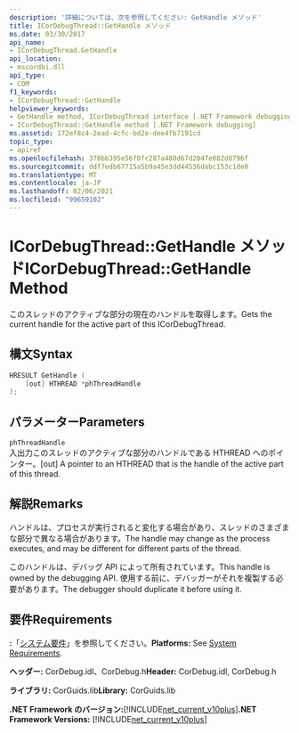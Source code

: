 ```yaml
---
description: '詳細については、次を参照してください: GetHandle メソッド'
title: ICorDebugThread::GetHandle メソッド
ms.date: 03/30/2017
api_name:
- ICorDebugThread.GetHandle
api_location:
- mscordbi.dll
api_type:
- COM
f1_keywords:
- ICorDebugThread::GetHandle
helpviewer_keywords:
- GetHandle method, ICorDebugThread interface [.NET Framework debugging]
- ICorDebugThread::GetHandle method [.NET Framework debugging]
ms.assetid: 172ef8c4-2ead-4cfc-bd2e-dee4fb7191cd
topic_type:
- apiref
ms.openlocfilehash: 378bb395e56f0fc287a480d67d2047e082d0796f
ms.sourcegitcommit: ddf7edb67715a5b9a45e3dd44536dabc153c1de0
ms.translationtype: MT
ms.contentlocale: ja-JP
ms.lasthandoff: 02/06/2021
ms.locfileid: "99659102"
---
```

# <a name="icordebugthreadgethandle-method"></a><span data-ttu-id="8f5a4-103">ICorDebugThread::GetHandle メソッド</span><span class="sxs-lookup"><span data-stu-id="8f5a4-103">ICorDebugThread::GetHandle Method</span></span>

<span data-ttu-id="8f5a4-104">このスレッドのアクティブな部分の現在のハンドルを取得します。</span><span class="sxs-lookup"><span data-stu-id="8f5a4-104">Gets the current handle for the active part of this ICorDebugThread.</span></span>  
  
## <a name="syntax"></a><span data-ttu-id="8f5a4-105">構文</span><span class="sxs-lookup"><span data-stu-id="8f5a4-105">Syntax</span></span>  
  
```cpp  
HRESULT GetHandle (  
    [out] HTHREAD *phThreadHandle  
);  
```  
  
## <a name="parameters"></a><span data-ttu-id="8f5a4-106">パラメーター</span><span class="sxs-lookup"><span data-stu-id="8f5a4-106">Parameters</span></span>  

 `phThreadHandle`  
 <span data-ttu-id="8f5a4-107">入出力このスレッドのアクティブな部分のハンドルである HTHREAD へのポインター。</span><span class="sxs-lookup"><span data-stu-id="8f5a4-107">[out] A pointer to an HTHREAD that is the handle of the active part of this thread.</span></span>  
  
## <a name="remarks"></a><span data-ttu-id="8f5a4-108">解説</span><span class="sxs-lookup"><span data-stu-id="8f5a4-108">Remarks</span></span>  

 <span data-ttu-id="8f5a4-109">ハンドルは、プロセスが実行されると変化する場合があり、スレッドのさまざまな部分で異なる場合があります。</span><span class="sxs-lookup"><span data-stu-id="8f5a4-109">The handle may change as the process executes, and may be different for different parts of the thread.</span></span>  
  
 <span data-ttu-id="8f5a4-110">このハンドルは、デバッグ API によって所有されています。</span><span class="sxs-lookup"><span data-stu-id="8f5a4-110">This handle is owned by the debugging API.</span></span> <span data-ttu-id="8f5a4-111">使用する前に、デバッガーがそれを複製する必要があります。</span><span class="sxs-lookup"><span data-stu-id="8f5a4-111">The debugger should duplicate it before using it.</span></span>  
  
## <a name="requirements"></a><span data-ttu-id="8f5a4-112">要件</span><span class="sxs-lookup"><span data-stu-id="8f5a4-112">Requirements</span></span>  

 <span data-ttu-id="8f5a4-113">**:**「[システム要件](../../get-started/system-requirements.md)」を参照してください。</span><span class="sxs-lookup"><span data-stu-id="8f5a4-113">**Platforms:** See [System Requirements](../../get-started/system-requirements.md).</span></span>  
  
 <span data-ttu-id="8f5a4-114">**ヘッダー:** CorDebug.idl、CorDebug.h</span><span class="sxs-lookup"><span data-stu-id="8f5a4-114">**Header:** CorDebug.idl, CorDebug.h</span></span>  
  
 <span data-ttu-id="8f5a4-115">**ライブラリ:** CorGuids.lib</span><span class="sxs-lookup"><span data-stu-id="8f5a4-115">**Library:** CorGuids.lib</span></span>  
  
 <span data-ttu-id="8f5a4-116">**.NET Framework のバージョン:**[!INCLUDE[net_current_v10plus](../../../../includes/net-current-v10plus-md.md)]</span><span class="sxs-lookup"><span data-stu-id="8f5a4-116">**.NET Framework Versions:** [!INCLUDE[net_current_v10plus](../../../../includes/net-current-v10plus-md.md)]</span></span>
